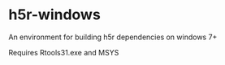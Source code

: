 h5r-windows
===========

An environment for building h5r dependencies on windows 7+

Requires Rtools31.exe and MSYS
